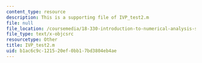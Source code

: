 ```yaml
---
content_type: resource
description: This is a supporting file of IVP_test2.m
file: null
file_location: /coursemedia/18-330-introduction-to-numerical-analysis-spring-2012/b1ac6c9c121520ef0bb17bd3804eb4ae_IVP_test2.m
file_type: text/x-objcsrc
resourcetype: Other
title: IVP_test2.m
uid: b1ac6c9c-1215-20ef-0bb1-7bd3804eb4ae
---
```


